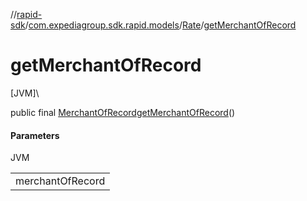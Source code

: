//[rapid-sdk](../../../index.md)/[com.expediagroup.sdk.rapid.models](../index.md)/[Rate](index.md)/[getMerchantOfRecord](get-merchant-of-record.md)

# getMerchantOfRecord

[JVM]\

public final [MerchantOfRecord](../-merchant-of-record/index.md)[getMerchantOfRecord](get-merchant-of-record.md)()

#### Parameters

JVM

| |
|---|
| merchantOfRecord |

